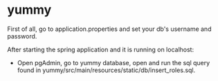 # yummy
First of all, go to application.properties and set your db's username and password.

After starting the spring application and it is running on localhost:
 - Open pgAdmin, go to yummy database, open and run the sql query found in yummy/src/main/resources/static/db/insert_roles.sql.